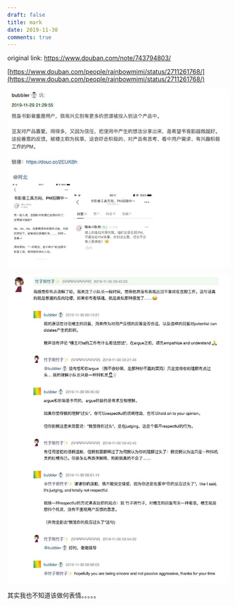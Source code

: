 ```yaml
---
draft: false
title: mark
date: 2019-11-30
comments: true
---
```


original link: https://www.douban.com/note/743794803/

[https://www.douban.com/people/rainbowmimi/status/2711261768/](https://www.douban.com/people/rainbowmimi/status/2711261768/)

![](../../assets/images/x67885269.jpg)

![](../../assets/images/x67885270.jpg)

其实我也不知道该做何表情。。。。。

